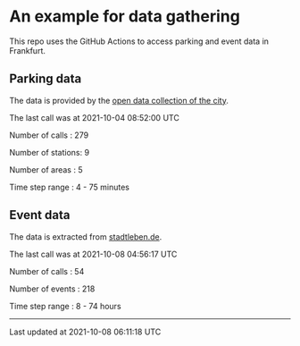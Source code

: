 # An example for data gathering

This repo uses the GitHub Actions to access parking and event data in Frankfurt.

## Parking data
The data is provided by the [open data collection of the city](https://www.offenedaten.frankfurt.de/).

The last call was at 2021-10-04 08:52:00 UTC

Number of calls   : 279

Number of stations:   9

Number of areas   :   5

Time step range   :   4 -  75 minutes


## Event data
The data is extracted from [stadtleben.de](https://stadtleben.de/frankfurt/).

The last call was at 2021-10-08 04:56:17 UTC

Number of calls   :  54

Number of events  : 218

Time step range   :   8 -  74 hours


----

Last updated at 2021-10-08 06:11:18 UTC

